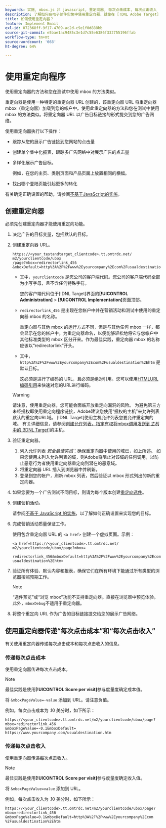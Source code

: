 ```yaml
---
keywords: 实施, mbox.js 非 javascript, 重定向器, 每次点击成本, 每次点击收入
description: 了解如何在电子邮件实施中使用重定向器，就像在 [!DNL Adobe Target] 活动中使用mbox一样。
title: 如何使用重定向器？
feature: Implement Email
exl-id: 072368ff-9f17-4709-ac2d-c9e1f0d888bb
source-git-commit: e5bae1ac9485c3e1d7c55e6386f332755196ffab
workflow-type: tm+mt
source-wordcount: '668'
ht-degree: 64%

---
```


# 使用重定向程序

使用重定向器的方法和您在测试中使用 mbox 的方法类似。

重定向器是使用一种特定的重定向器 URL 创建的，该重定向器 URL 将重定向器 mbox（重定向器）加载到您的帐户中。使用此重定向器的方法和您在测试中使用 mbox 的方法类似。将重定向器 URL 以广告目标链接的形式提交到您的广告网络。

使用重定向器执行以下操作：

* 跟踪从您的展示广告链接到您网站的点击量
* 创建单个集中化报表，跟踪多广告网络中对展示广告的点击量
* 多样化展示广告目标。

  例如，在您的主页、类别页面和产品页面上放置相同的横幅。

* 找出哪个登陆页能引起更多的转化

有关确定正确设置的帮助，请参阅[不基于JavaScript的实施](/help/dev/implement/email/overview.md)。

## 创建重定向器

必须先创建重定向器才能使用重定向功能。

1. 决定广告的目标变量，包括默认的目标。
1. 创建重定向器 URL。

   ```
   https://<your_testandtarget_clientcode>.tt.omtrdc.net/​m2/yourclientcode/ubox
   /​page?mbox=redirectorlink_456
   &mboxDefault=http%3A%2F%2Fwww%2Eyourcompany%2Ecom%2Fusualdestination%2Ehtm
   ```

   * 其中，`yourclientcode` 是您公司的客户端代码。您公司的客户端代码全部为小写字母，且不含任何特殊字符。

     您的客户端代码位于[!DNL Target]界面的&#x200B;**[!UICONTROL Administration]** > **[!UICONTROL Implementation]**&#x200B;页面顶部。

   * `redirectorlink_456` 是出现在您帐户中并在营销活动和测试中使用的重定向器 mbox 的名称。

     重定向器与其他 mbox 的运行方式不同，但是与其他任何 mbox 一样，都会显示在您的帐户中。为重定向器命名，以便能够轻松地将它与您帐户中其他标准类型的 mbox 区分开来。作为最佳实践，重定向器 mbox 的名称应该以“redirectorlink”开头。

   * 其中，`http%3A%2F%2Fwww%2Eyourcompany%2Ecom%2Fusualdestination%2Ehtm` 是默认目标。

     这必须是进行了编码的 URL，且必须是绝对引用。您可以使用[HTMLURL编码引用](https://www.w3schools.com/tags/ref_urlencode.asp)来快速对您的URL进行编码。

   >[!WARNING]
   >
   >请注意，使用重定向器，您可能会面临开放重定向漏洞的风险。 为避免第三方未经授权即使用重定向程序链接，Adobe建议您使用“授权的主机”来允许列表默认的重定向URL域。 [!DNL Target]使用主机允许列表您要允许重定向的域。 有关详细信息，请参阅[创建允许列表，指定有权将mbox调用发送到&#x200B;*主机*&#x200B;中的 [!DNL Target]](https://experienceleague.adobe.com/docs/target/using/administer/hosts.html?lang=zh-Hans#allowlist)的主机。

1. 验证重定向器。
   1. 列入允许列表 *安全最佳实践*：确保重定向器中使用的域已，如上所述。 如果您使用未列入允许列表的域，则Adobe将阻止对该域的任何调用，以防止恶意行为者使用重定向器重定向到潜在的恶意域。
   2. 将重定向器 URL 插入到浏览器中并刷新。
   3. 登录到您的帐户，刷新 mbox 列表，然后验证以 mbox 形式列出的新的重定向器。
1. 如果您要为一个广告测试不同目标，则请为每个版本创建[重定向选件](https://experienceleague.adobe.com/docs/target/using/experiences/vec/redirect-offer.html?lang=zh-Hans)。
1. 创建营销活动。

   请参阅[不基于 JavaScript 的实施](/help/dev/implement/email/overview.md)，以了解如何正确设置来实现您的目标。
1. 完成营销活动质量保证工作。

   使用包含重定向器 URL 的 `<a href>` 创建一个虚拟页面。示例：

   ```
   <a href=https://<your_clientcode>.tt.omtrdc.net/​m2/yourclientcode/ubox/​page?mbox=
   
   redirectorlink_456&mboxDefault=http%3A%2F%2Fwww%2Eyourcompany%2Ecom%2F​usualdestination%2Ehtm>
   ```

1. 验证所有体验、默认内容和报表，确保它们在所有环境下能通过所有类型的浏览器按照预期工作。

   >[!NOTE]
   >
   >“选件预览”或“浏览 mbox”功能不支持重定向器。直接在浏览器中预览体验。 此外，`mboxDebug`不适用于重定向器。

1. 将整个重定向 URL 作为广告的目标链接提交给您的展示广告网络。

## 使用重定向器传递“每次点击成本”和“每次点击收入”

有关使用重定向器传递每次点击成本和每次点击收入的信息。

### 传递每次点击成本

使用重定向器传递每次点击成本。

>[!NOTE]
>
>最佳实践是使用&#x200B;**[!UICONTROL Score per visit]**&#x200B;参与度量度确定成本值。

将 `&mboxPageValue=-value` 添加到 URL。请注意负值。

例如，每次点击成本为 .10 美分时，如下所示：

```
https://<your_clientcode>.tt.omtrdc.net/​m2/yourclientcode/ubox/​page?mbox=redirectorlink_456
&mboxPageValue=-0.1&mboxDefault=​https://www.yourcompany.com/usualdestination.htm
```

### 传递每次点击收入

使用重定向器传递每次点击收入。

>[!NOTE]
>
>最佳实践是使用&#x200B;**[!UICONTROL Score per visit]**&#x200B;参与度量度确定收入值。

将 `&mboxPageValue=value` 添加到 URL。

例如，每次点击收入为 .10 美分时，如下所示：

```
https://<​your_clientcode>​​​​.tt​​.omtrdc​.net/​​m2/​yourclientcode/​ubox/​​​page?mbox=redirectorlink_456
&mboxPageValue=0.1​&mbox​Default=​​http%3A%2F%2Fwww%2E​yourcompany%2Ecom​%2Fusualdestination%2Ehtm
```
